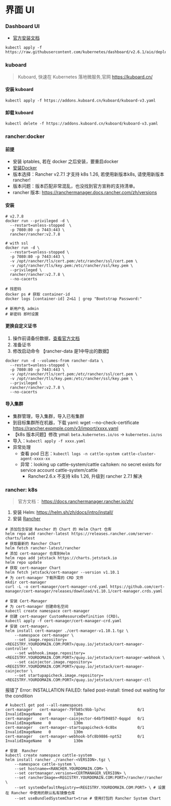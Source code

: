 # 界面 UI



### Dashboard UI
- [官方安装文档](https://kubernetes.io/zh-cn/docs/tasks/access-application-cluster/web-ui-dashboard/)
```shell
kubectl apply -f https://raw.githubusercontent.com/kubernetes/dashboard/v2.6.1/aio/deploy/recommended.yaml
```




### kuboard
> Kuboard, 快速在 Kubernetes 落地微服务,官网 https://kuboard.cn/

#### 安装 kuboard
```shell
kubectl apply -f https://addons.kuboard.cn/kuboard/kuboard-v3.yaml
```

#### 卸载 kuboard
```shell
kubectl delete -f https://addons.kuboard.cn/kuboard/kuboard-v3.yaml
```




### rancher:docker

#### 前提
- 安装 iptables, 若在 docker 之后安装，要重启docker
- [安装Docker](docs/devops/k8s/docker.md)
- 版本选择：Rancher v2.7.1 才支持 k8s 1.26, 若使用新版本k8s, 请使用新版本 rancher!
- 版本问题：版本匹配非常混乱，也没找到官方宣称的支持清单。
- rancher 版本: https://ranchermanager.docs.rancher.com/zh/versions

#### 安装

```shell
# v2.7.8
docker run --privileged -d \
  --restart=unless-stopped  \
  -p 7080:80 -p 7443:443 \
  rancher/rancher:v2.7.8

# with ssl
docker run -d \
  --restart=unless-stopped \
  -p 7080:80 -p 7443:443 \
  -v /opt/rancher/tls/cert.pem:/etc/rancher/ssl/cert.pem \
  -v /opt/rancher/tls/key.pem:/etc/rancher/ssl/key.pem \
  --privileged \
  rancher/rancher:v2.7.8 \
  --no-cacerts

# 找密码
docker ps # 获取 container-id
docker logs [container-id] 2>&1 | grep "Bootstrap Password:"

# 新用户名 admin
# 新密码 即时设置
```

#### 更换自定义证书
1. 操作前请备份数据，[查看官方文档](https://ranchermanager.docs.rancher.com/zh/v2.6/getting-started/installation-and-upgrade/other-installation-methods/rancher-on-a-single-node-with-docker/upgrade-docker-installed-rancher)
2. 准备证书
2. 修改启动命令 【rancher-data 是1中导出的数据】
```shell
docker run -d --volumes-from rancher-data \
  --restart=unless-stopped \
  -p 7080:80 -p 7443:443 \
  -v /opt/rancher/tls/cert.pem:/etc/rancher/ssl/cert.pem \
  -v /opt/rancher/tls/key.pem:/etc/rancher/ssl/key.pem \
  --privileged \
  rancher/rancher:v2.7.8 \
  --no-cacerts
```


#### 导入集群
- 集群管理，导入集群，导入已有集群
- 到目标集群所在机器，下载 yaml: wget --no-check-certificate https://rancher.expmple.com/v3/import/xxxx.yaml
- 【k8s 版本问题】修改 ymal: `beta.kubernetes.io/os` -> `kubernetes.io/os`
- 导入：`kubectl apply -f xxxx.yaml`
- 异常处理
  - 查看 pod 日志：`kubectl logs -n cattle-system cattle-cluster-agent-xxxx-xx`
  - 异常：looking up cattle-system/cattle ca/token: no secret exists for service account cattle-system/cattle
    - Rancher2.6.x 不支持 k8s 1.26, 升级到 rancher 2.7.1 解决



### rancher: k8s

> 官方文档： https://docs.ranchermanager.rancher.io/zh/

1. 安装 Helm: https://helm.sh/zh/docs/intro/install/
2. 安装 [Rancher](https://docs.ranchermanager.rancher.io/zh/getting-started/installation-and-upgrade/other-installation-methods/air-gapped-helm-cli-install/install-rancher-ha)
```shell
# 添加包含安装 Rancher 的 Chart 的 Helm Chart 仓库
helm repo add rancher-latest https://releases.rancher.com/server-charts/latest
# 获取最新的 Rancher Chart
helm fetch rancher-latest/rancher
# 添加 cert-manager 仓库到Helm
helm repo add jetstack https://charts.jetstack.io
helm repo update
# 获取 cert-manager Chart
helm fetch jetstack/cert-manager --version v1.10.1
# 为 cert-manager 下载所需的 CRD 文件
mkdir cert-manager
curl -L -o cert-manager/cert-manager-crd.yaml https://github.com/cert-manager/cert-manager/releases/download/v1.10.1/cert-manager.crds.yaml

# 安装 Cert-Manager
# 为 cert-manager 创建命名空间
kubectl create namespace cert-manager
# 创建 cert-manager CustomResourceDefinition (CRD)。
kubectl apply -f cert-manager/cert-manager-crd.yaml
# 安装 cert-manager。
helm install cert-manager ./cert-manager-v1.10.1.tgz \
    --namespace cert-manager \
    --set image.repository=<REGISTRY.YOURDOMAIN.COM:PORT>/quay.io/jetstack/cert-manager-controller \
    --set webhook.image.repository=<REGISTRY.YOURDOMAIN.COM:PORT>/quay.io/jetstack/cert-manager-webhook \
    --set cainjector.image.repository=<REGISTRY.YOURDOMAIN.COM:PORT>/quay.io/jetstack/cert-manager-cainjector \
    --set startupapicheck.image.repository=<REGISTRY.YOURDOMAIN.COM:PORT>/quay.io/jetstack/cert-manager-ctl
```

报错了
Error: INSTALLATION FAILED: failed post-install: timed out waiting for the condition
```shell
# kubectl get pod --all-namespaces
cert-manager   cert-manager-79fb85c9bb-lp7vc              0/1     InvalidImageName   0          130m
cert-manager   cert-manager-cainjector-64bf594857-6qqpd   0/1     InvalidImageName   0          130m
cert-manager   cert-manager-startupapicheck-6c8bx         0/1     InvalidImageName   0          130m
cert-manager   cert-manager-webhook-bfc8b9886-npt52       0/1     InvalidImageName   0          130m
```

```
# 安装  Rancher
kubectl create namespace cattle-system
helm install rancher ./rancher-<VERSION>.tgz \
    --namespace cattle-system \
    --set hostname=<RANCHER.YOURDOMAIN.COM> \
    --set certmanager.version=<CERTMANAGER_VERSION> \
    --set rancherImage=<REGISTRY.YOURDOMAIN.COM:PORT>/rancher/rancher \
    --set systemDefaultRegistry=<REGISTRY.YOURDOMAIN.COM:PORT> \ # 设置在 Rancher 中使用的默认私有镜像仓库
    --set useBundledSystemChart=true # 使用打包的 Rancher System Chart
```

